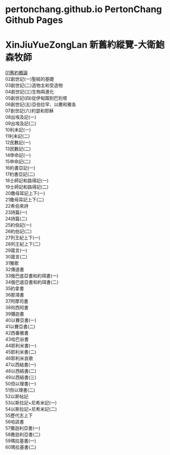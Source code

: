 # pertonchang.github.io   PertonChang Github Pages

# XinJiuYueZongLan 新舊約縱覽-大衛鮑森牧師

[01舊約概論](http://pertonchang.github.io/新舊約縱覽/01舊約概論.html)<br>
02創世記(一)聖經的基礎<br>
03創世記(二)造物主和受造物<br>
04創世記(三)生物與進化<br>
05創世記(四)從伊甸園到巴別塔<br>
06創世記(五)亞伯拉罕、以撒和雅各<br>
07創世記(六)約瑟和耶穌<br>
08出埃及記(一)<br>
09出埃及記(二)<br>
10利未記(一)<br>
11利未記(二)<br>
12民數記(一)<br>
13民數記(二)<br>
14申命記(一)<br>
15申命記(二)<br>
16約書亞記(一)<br>
17約書亞記(二)<br>
18士師記和路得記(一)<br>
19士師記和路得記(二)<br>
20撒母耳記上下(一)<br>
21撒母耳記上下(二)<br>
22希伯來詩<br>
23詩篇(一)<br>
24詩篇(二)<br>
25約伯記(一)<br>
26約伯記(二)<br>
27列王紀上下(一)<br>
28列王紀上下(二)<br>
29箴言(一)<br>
30箴言(二)<br>
31雅歌<br>
32傳道書<br>
33俄巴底亞書和約珥書(一)<br>
34俄巴底亞書和約珥書(二)<br>
35約拿書<br>
36那鴻書<br>
37阿摩司書<br>
38何西阿書<br>
39彌迦書<br>
40以賽亞書(一)<br>
41以賽亞書(二)<br>
42西番雅書<br>
43哈巴谷書<br>
44耶利米書(一)<br>
45耶利米書(二)<br>
46耶利米哀歌<br>
47以西結書(一)<br>
48以西結書(二)<br>
49以西結書(三)<br>
50但以理書(一)<br>
51但以理書(二)<br>
52以斯帖記<br>
53以斯拉記+尼希米記(一)<br>
54以斯拉記+尼希米記(二)<br>
55歷代志上下<br>
56哈該書<br>
57撒迦利亞書(一)<br>
58撒迦利亞書(二)<br>
59瑪拉基書(一)<br>
60瑪拉基書(二)<br>
